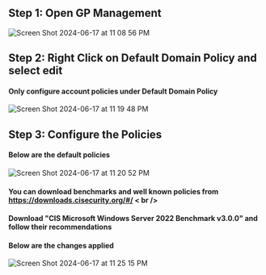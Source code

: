 ## Step 1: Open GP Management
![Screen Shot 2024-06-17 at 11 08 56 PM](https://github.com/jasmilan0/projects/assets/58121854/12cb7934-0463-46cf-8ee2-f1a251e7dea1)

## Step 2: Right Click on Default Domain Policy and select edit
#### Only configure account policies under Default Domain Policy
![Screen Shot 2024-06-17 at 11 19 48 PM](https://github.com/jasmilan0/projects/assets/58121854/75d81b36-9c01-4e35-824b-f35fc6387add)

## Step 3: Configure the Policies
#### Below are the default policies
![Screen Shot 2024-06-17 at 11 20 52 PM](https://github.com/jasmilan0/projects/assets/58121854/8bb3a597-3964-4bbb-bd56-c0a131bda704)

#### You can download benchmarks and well known policies from https://downloads.cisecurity.org/#/ < br />
#### Download "CIS Microsoft Windows Server 2022 Benchmark v3.0.0" and follow their recommendations

#### Below are the changes applied
![Screen Shot 2024-06-17 at 11 25 15 PM](https://github.com/jasmilan0/projects/assets/58121854/f8bcd714-b4c8-4747-9131-24d6c7883929)







